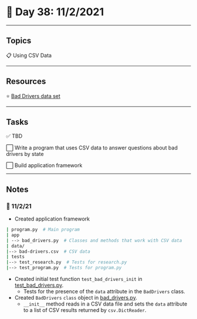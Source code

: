 # :calendar: Day 38: 11/2/2021

---

## Topics

:clipboard: Using CSV Data

---

## Resources

:star: [Bad Drivers data set](https://github.com/fivethirtyeight/data/tree/master/bad-drivers)

---

## Tasks

:white_check_mark: TBD

:white_large_square: Write a program that uses CSV data to answer questions about bad drivers by state

:white_large_square: Build application framework

---

## Notes

### :notebook: 11/2/21

- Created application framework

```bash
| program.py  # Main program
| app
| --> bad_drivers.py  # Classes and methods that work with CSV data
| data/
|--> bad-drivers.csv  # CSV data
| tests
|--> test_research.py  # Tests for research.py
|--> test_program.py  # Tests for program.py
```

- Created initial test function `test_bad_drivers_init` in [test_bad_drivers.py](driver_csv_demo/tests/test_bad_drivers.py).
    - Tests for the presence of the `data` attribute in the `BadDrivers` class.
- Created `BadDrivers` `class` object in [bad_drivers.py](driver_csv_demo/app/bad_drivers.py).
    - `__init__` method reads in a CSV data file and sets the `data` attribute to a list of CSV results returned by `csv.DictReader`.
